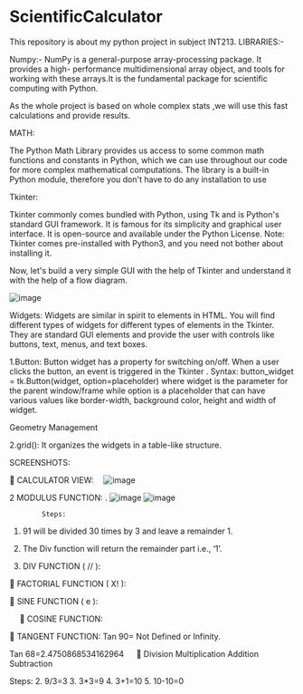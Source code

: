 # ScientificCalculator
This repository is about my python project in subject INT213.
LIBRARIES:-

Numpy:-
NumPy is a general-purpose array-processing package. It provides a high- performance multidimensional array object, and tools for working with these arrays.It is the fundamental package for scientific computing with Python.

As the whole project is based on whole complex stats ,we will use this fast calculations and provide results.


MATH:

The Python Math Library provides us access to some common math functions and constants in Python, which we can use throughout our code for more complex mathematical computations. The library is a built-in Python module, therefore you don't have to do any installation to use

Tkinter:

Tkinter commonly comes bundled with Python, using Tk and is Python's standard GUI framework. It is famous for its simplicity and graphical user interface. It is open-source and available under the Python License.
Note: Tkinter comes pre-installed with Python3, and you need not bother about installing it.

Now, let's build a very simple GUI with the help of Tkinter and understand it with the help of a flow diagram.

![image](https://user-images.githubusercontent.com/71686673/141740018-3496665a-4a0b-4e27-914b-7d222820996e.png)

Widgets:
Widgets are similar in spirit to elements in HTML. You will find different types of widgets for different types of elements in the Tkinter. They are standard GUI elements and provide the user with controls like buttons, text, menus, and text boxes.

1.Button: Button widget has a property for switching on/off. When a user clicks the button, an event is triggered in the Tkinter .
Syntax: button_widget = tk.Button(widget, option=placeholder) where widget is the parameter for the parent window/frame while option is a placeholder that can have various values like border-width, background color, height and width of widget.

Geometry Management

2.grid(): It organizes the widgets in a table-like structure. 


SCREENSHOTS:

	CALCULATOR VIEW:
  ![image](https://user-images.githubusercontent.com/71686673/141740156-f20121ea-5b33-444c-9ef8-53af3eb97018.png)

2	MODULUS FUNCTION:
 .     ![image](https://user-images.githubusercontent.com/71686673/141740186-b46a7006-9a00-4661-ade9-a29825887117.png)
       ![image](https://user-images.githubusercontent.com/71686673/141740194-4ca41dd9-87dd-4cfe-9b90-87dd6ac70406.png)

            Steps:
1.	91 will be divided 30 times by 3 and leave a remainder 1.
2.  The Div function will return the remainder part i.e., ‘1’.
 
3. DIV FUNCTION (	//	):
 
 

	FACTORIAL FUNCTION (	X!	):
 
 

	SINE FUNCTION ( e  ):
 
  
	COSINE FUNCTION:
 

 
	TANGENT FUNCTION:
Tan 90= Not Defined or Infinity.

         	
Tan 68=2.4750868534162964
          
	Division Multiplication Addition Subtraction 
  
Steps:
2.	9/3=3
3.	3*3=9
4.	3+1=10
5.	10-10=0
